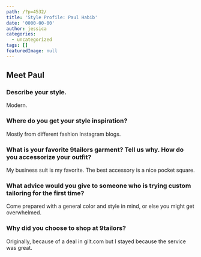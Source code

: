 ```yaml
---
path: /?p=4532/
title: 'Style Profile: Paul Habib'
date: '0000-00-00'
author: jessica
categories:
  - uncategorized
tags: []
featuredImage: null
---
```

## Meet Paul

### Describe your style.

Modern.

### Where do you get your style inspiration?

Mostly from different fashion Instagram blogs.

### What is your favorite 9tailors garment? Tell us why. How do you accessorize your outfit?

My business suit is my favorite. The best accessory is a nice pocket square.

### What advice would you give to someone who is trying custom tailoring for the first time?

Come prepared with a general color and style in mind, or else you might get overwhelmed.

### Why did you choose to shop at 9tailors?

Originally, because of a deal in gilt.com but I stayed because the service was great.